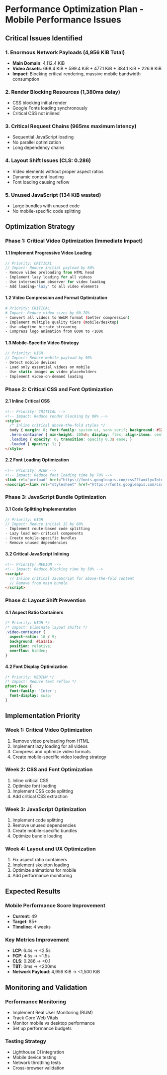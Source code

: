 # Performance Optimization Plan - Mobile Performance Issues

## Critical Issues Identified

### 1. Enormous Network Payloads (4,956 KiB Total)
- **Main Domain**: 4,112.4 KiB
- **Video Assets**: 668.4 KiB + 599.4 KiB + 477.1 KiB + 384.1 KiB + 226.9 KiB
- **Impact**: Blocking critical rendering, massive mobile bandwidth consumption

### 2. Render Blocking Resources (1,380ms delay)
- CSS blocking initial render
- Google Fonts loading synchronously
- Critical CSS not inlined

### 3. Critical Request Chains (965ms maximum latency)
- Sequential JavaScript loading
- No parallel optimization
- Long dependency chains

### 4. Layout Shift Issues (CLS: 0.286)
- Video elements without proper aspect ratios
- Dynamic content loading
- Font loading causing reflow

### 5. Unused JavaScript (134 KiB wasted)
- Large bundles with unused code
- No mobile-specific code splitting

## Optimization Strategy

### Phase 1: Critical Video Optimization (Immediate Impact)

#### 1.1 Implement Progressive Video Loading
```typescript
// Priority: CRITICAL
// Impact: Reduce initial payload by 80%
- Remove video preloading from HTML head
- Implement lazy loading for all videos
- Use intersection observer for video loading
- Add loading="lazy" to all video elements
```

#### 1.2 Video Compression and Format Optimization
```bash
# Priority: CRITICAL
# Impact: Reduce video sizes by 60-70%
- Convert all videos to WebM format (better compression)
- Implement multiple quality tiers (mobile/desktop)
- Use adaptive bitrate streaming
- Compress logo animation from 600K to <100K
```

#### 1.3 Mobile-Specific Video Strategy
```typescript
// Priority: HIGH
// Impact: Reduce mobile payload by 90%
- Detect mobile devices
- Load only essential videos on mobile
- Use static images as video placeholders
- Implement video-on-demand loading
```

### Phase 2: Critical CSS and Font Optimization

#### 2.1 Inline Critical CSS
```html
<!-- Priority: CRITICAL -->
<!-- Impact: Reduce render blocking by 80% -->
<style>
  /* Inline critical above-the-fold styles */
  body { margin: 0; font-family: system-ui, sans-serif; background: #121212; }
  .hero-container { min-height: 100vh; display: flex; align-items: center; }
  .loading { opacity: 0; transition: opacity 0.3s ease; }
  .loaded { opacity: 1; }
</style>
```

#### 2.2 Font Loading Optimization
```html
<!-- Priority: HIGH -->
<!-- Impact: Reduce font loading time by 70% -->
<link rel="preload" href="https://fonts.googleapis.com/css2?family=Inter:wght@400;700&display=swap" as="style" onload="this.onload=null;this.rel='stylesheet'">
<noscript><link rel="stylesheet" href="https://fonts.googleapis.com/css2?family=Inter:wght@400;700&display=swap"></noscript>
```

### Phase 3: JavaScript Bundle Optimization

#### 3.1 Code Splitting Implementation
```typescript
// Priority: HIGH
// Impact: Reduce initial JS by 60%
- Implement route-based code splitting
- Lazy load non-critical components
- Create mobile-specific bundles
- Remove unused dependencies
```

#### 3.2 Critical JavaScript Inlining
```html
<!-- Priority: MEDIUM -->
<!-- Impact: Reduce blocking time by 50% -->
<script>
  // Inline critical JavaScript for above-the-fold content
  // Remove from main bundle
</script>
```

### Phase 4: Layout Shift Prevention

#### 4.1 Aspect Ratio Containers
```css
/* Priority: HIGH */
/* Impact: Eliminate layout shifts */
.video-container {
  aspect-ratio: 16 / 9;
  background: #1a1a1a;
  position: relative;
  overflow: hidden;
}
```

#### 4.2 Font Display Optimization
```css
/* Priority: MEDIUM */
/* Impact: Reduce text reflow */
@font-face {
  font-family: 'Inter';
  font-display: swap;
}
```

## Implementation Priority

### Week 1: Critical Video Optimization
1. Remove video preloading from HTML
2. Implement lazy loading for all videos
3. Compress and optimize video formats
4. Create mobile-specific video loading strategy

### Week 2: CSS and Font Optimization
1. Inline critical CSS
2. Optimize font loading
3. Implement CSS code splitting
4. Add critical CSS extraction

### Week 3: JavaScript Optimization
1. Implement code splitting
2. Remove unused dependencies
3. Create mobile-specific bundles
4. Optimize bundle loading

### Week 4: Layout and UX Optimization
1. Fix aspect ratio containers
2. Implement skeleton loading
3. Optimize animations for mobile
4. Add performance monitoring

## Expected Results

### Mobile Performance Score Improvement
- **Current**: 49
- **Target**: 85+
- **Timeline**: 4 weeks

### Key Metrics Improvement
- **LCP**: 6.4s → <2.5s
- **FCP**: 4.5s → <1.5s
- **CLS**: 0.286 → <0.1
- **TBT**: 0ms → <200ms
- **Network Payload**: 4,956 KiB → <1,500 KiB

## Monitoring and Validation

### Performance Monitoring
- Implement Real User Monitoring (RUM)
- Track Core Web Vitals
- Monitor mobile vs desktop performance
- Set up performance budgets

### Testing Strategy
- Lighthouse CI integration
- Mobile device testing
- Network throttling tests
- Cross-browser validation 